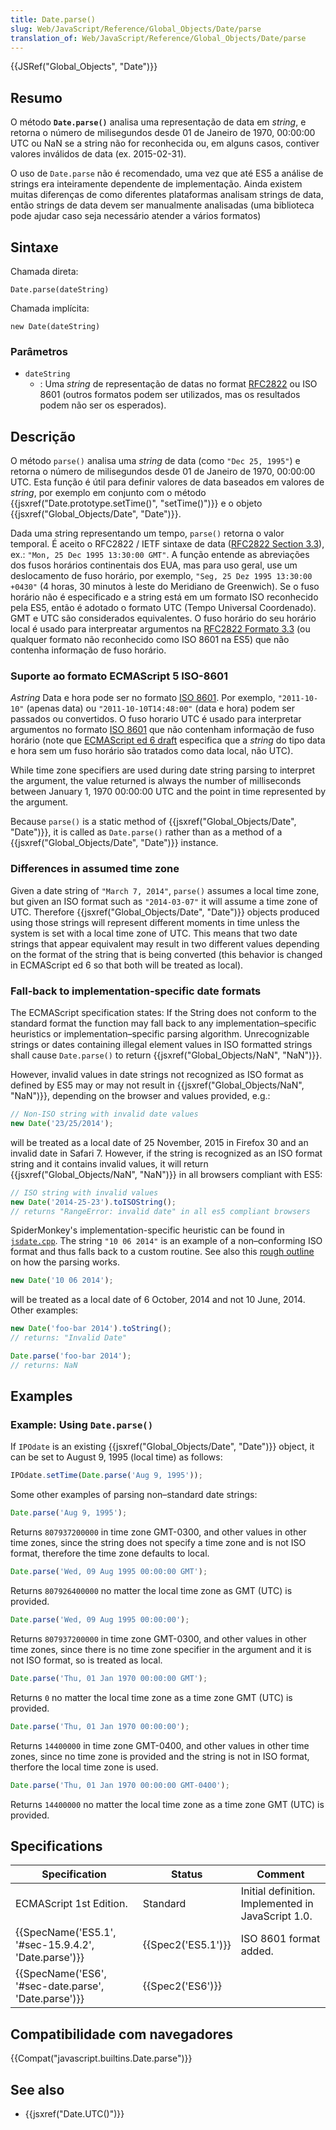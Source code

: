 ```yaml
---
title: Date.parse()
slug: Web/JavaScript/Reference/Global_Objects/Date/parse
translation_of: Web/JavaScript/Reference/Global_Objects/Date/parse
---
```

{{JSRef("Global_Objects", "Date")}}

## Resumo

O método **`Date.parse()`** analisa uma representação de data em _string_, e retorna o número de milisegundos desde 01 de Janeiro de 1970, 00:00:00 UTC ou NaN se a string não for reconhecida ou, em alguns casos, contiver valores inválidos de data (ex. 2015-02-31).

O uso de `Date.parse` não é recomendado, uma vez que até ES5 a análise de strings era inteiramente dependente de implementação. Ainda existem muitas diferenças de como diferentes plataformas analisam strings de data, então strings de data devem ser manualmente analisadas (uma biblioteca pode ajudar caso seja necessário atender a vários formatos)

## Sintaxe

Chamada direta:

```
Date.parse(dateString)
```

Chamada implícita:

```
new Date(dateString)
```

### Parâmetros

- `dateString`
  - : Uma _string_ de representação de datas no format [RFC2822](https://tools.ietf.org/html/rfc2822#page-14) ou ISO 8601 (outros formatos podem ser utilizados, mas os resultados podem não ser os esperados).

## Descrição

O método `parse()` analisa uma _string_ de data (como `"Dec 25, 1995"`) e retorna o número de milisegundos desde 01 de Janeiro de 1970, 00:00:00 UTC. Esta função é útil para definir valores de data baseados em valores de _string_, por exemplo em conjunto com o método {{jsxref("Date.prototype.setTime()", "setTime()")}} e o objeto {{jsxref("Global_Objects/Date", "Date")}}.

Dada uma string representando um tempo, `parse()` retorna o valor temporal. É aceito o RFC2822 / IETF sintaxe de data ([RFC2822 Section 3.3](https://tools.ietf.org/html/rfc2822#page-14)), ex.: `"Mon, 25 Dec 1995 13:30:00 GMT"`. A função entende as abreviações dos fusos horários continentais dos EUA, mas para uso geral, use um deslocamento de fuso horário, por exemplo, `"Seg, 25 Dez 1995 13:30:00 +0430"` (4 horas, 30 minutos à leste do Meridiano de Greenwich). Se o fuso horário não é especificado e a string está em um formato ISO reconhecido pela ES5, então é adotado o formato UTC (Tempo Universal Coordenado). GMT e UTC são considerados equivalentes. O fuso horário do seu horário local é usado para interpreatar argumentos na [RFC2822 Formato 3.3](https://tools.ietf.org/html/rfc2822#page-14) (ou qualquer formato não reconhecido como ISO 8601 na ES5) que não contenha informação de fuso horário.

### Suporte ao formato ECMAScript 5 ISO-8601

_Astring_ Data e hora pode ser no formato [ISO 8601](https://www.w3.org/TR/NOTE-datetime). Por exemplo, `"2011-10-10"` (apenas data) ou `"2011-10-10T14:48:00"` (data e hora) podem ser passados ou convertidos. O fuso horario UTC é usado para interpretar argumentos no formato [ISO 8601](https://www.w3.org/TR/NOTE-datetime) que não contenham informação de fuso horário (note que [ECMAScript ed 6 draft](https://people.mozilla.org/~jorendorff/es6-draft.html#sec-date-time-string-format) especifica que a _string_ do tipo data e hora sem um fuso horário são tratados como data local, não UTC).

While time zone specifiers are used during date string parsing to interpret the argument, the value returned is always the number of milliseconds between January 1, 1970 00:00:00 UTC and the point in time represented by the argument.

Because `parse()` is a static method of {{jsxref("Global_Objects/Date", "Date")}}, it is called as `Date.parse()` rather than as a method of a {{jsxref("Global_Objects/Date", "Date")}} instance.

### Differences in assumed time zone

Given a date string of `"March 7, 2014"`, `parse()` assumes a local time zone, but given an ISO format such as `"2014-03-07"` it will assume a time zone of UTC. Therefore {{jsxref("Global_Objects/Date", "Date")}} objects produced using those strings will represent different moments in time unless the system is set with a local time zone of UTC. This means that two date strings that appear equivalent may result in two different values depending on the format of the string that is being converted (this behavior is changed in ECMAScript ed 6 so that both will be treated as local).

### Fall-back to implementation-specific date formats

The ECMAScript specification states: If the String does not conform to the standard format the function may fall back to any implementation–specific heuristics or implementation–specific parsing algorithm. Unrecognizable strings or dates containing illegal element values in ISO formatted strings shall cause `Date.parse()` to return {{jsxref("Global_Objects/NaN", "NaN")}}.

However, invalid values in date strings not recognized as ISO format as defined by ES5 may or may not result in {{jsxref("Global_Objects/NaN", "NaN")}}, depending on the browser and values provided, e.g.:

```js
// Non-ISO string with invalid date values
new Date('23/25/2014');
```

will be treated as a local date of 25 November, 2015 in Firefox 30 and an invalid date in Safari 7. However, if the string is recognized as an ISO format string and it contains invalid values, it will return {{jsxref("Global_Objects/NaN", "NaN")}} in all browsers compliant with ES5:

```js
// ISO string with invalid values
new Date('2014-25-23').toISOString();
// returns "RangeError: invalid date" in all es5 compliant browsers
```

SpiderMonkey's implementation-specific heuristic can be found in [`jsdate.cpp`](https://mxr.mozilla.org/mozilla-central/source/js/src/jsdate.cpp?rev=64553c483cd1#889). The string `"10 06 2014"` is an example of a non–conforming ISO format and thus falls back to a custom routine. See also this [rough outline](https://bugzilla.mozilla.org/show_bug.cgi?id=1023155#c6) on how the parsing works.

```js
new Date('10 06 2014');
```

will be treated as a local date of 6 October, 2014 and not 10 June, 2014. Other examples:

```js
new Date('foo-bar 2014').toString();
// returns: "Invalid Date"

Date.parse('foo-bar 2014');
// returns: NaN
```

## Examples

### Example: Using `Date.parse()`

If `IPOdate` is an existing {{jsxref("Global_Objects/Date", "Date")}} object, it can be set to August 9, 1995 (local time) as follows:

```js
IPOdate.setTime(Date.parse('Aug 9, 1995'));
```

Some other examples of parsing non–standard date strings:

```js
Date.parse('Aug 9, 1995');
```

Returns `807937200000` in time zone GMT-0300, and other values in other time zones, since the string does not specify a time zone and is not ISO format, therefore the time zone defaults to local.

```js
Date.parse('Wed, 09 Aug 1995 00:00:00 GMT');
```

Returns `807926400000` no matter the local time zone as GMT (UTC) is provided.

```js
Date.parse('Wed, 09 Aug 1995 00:00:00');
```

Returns `807937200000` in time zone GMT-0300, and other values in other time zones, since there is no time zone specifier in the argument and it is not ISO format, so is treated as local.

```js
Date.parse('Thu, 01 Jan 1970 00:00:00 GMT');
```

Returns `0` no matter the local time zone as a time zone GMT (UTC) is provided.

```js
Date.parse('Thu, 01 Jan 1970 00:00:00');
```

Returns `14400000` in time zone GMT-0400, and other values in other time zones, since no time zone is provided and the string is not in ISO format, therfore the local time zone is used.

```js
Date.parse('Thu, 01 Jan 1970 00:00:00 GMT-0400');
```

Returns `14400000` no matter the local time zone as a time zone GMT (UTC) is provided.

## Specifications

| Specification                                                        | Status                   | Comment                                            |
| -------------------------------------------------------------------- | ------------------------ | -------------------------------------------------- |
| ECMAScript 1st Edition.                                              | Standard                 | Initial definition. Implemented in JavaScript 1.0. |
| {{SpecName('ES5.1', '#sec-15.9.4.2', 'Date.parse')}} | {{Spec2('ES5.1')}} | ISO 8601 format added.                             |
| {{SpecName('ES6', '#sec-date.parse', 'Date.parse')}} | {{Spec2('ES6')}}     |                                                    |

## Compatibilidade com navegadores

{{Compat("javascript.builtins.Date.parse")}}

## See also

- {{jsxref("Date.UTC()")}}
